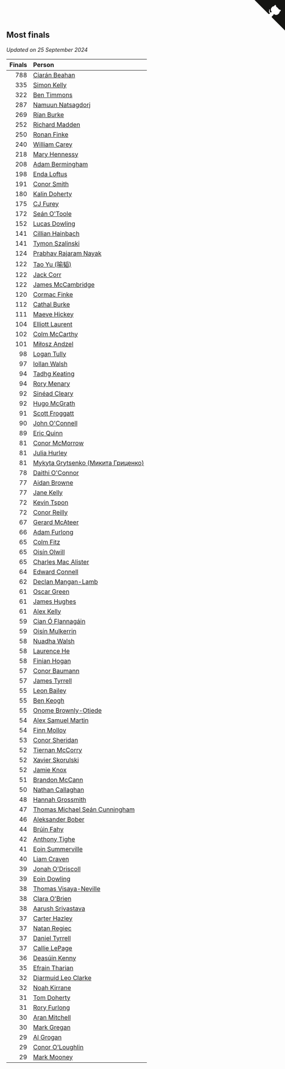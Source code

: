 ## Most finals

*Updated on 25 September 2024*

| Finals | Person |
| ---: | :--- |
| 788 | [Ciarán Beahan](https://www.worldcubeassociation.org/persons/2012BEAH01) |
| 335 | [Simon Kelly](https://www.worldcubeassociation.org/persons/2017KELL08) |
| 322 | [Ben Timmons](https://www.worldcubeassociation.org/persons/2017TIMM01) |
| 287 | [Namuun Natsagdorj](https://www.worldcubeassociation.org/persons/2019NATS02) |
| 269 | [Rían Burke](https://www.worldcubeassociation.org/persons/2019BURK05) |
| 252 | [Richard Madden](https://www.worldcubeassociation.org/persons/2017MADD04) |
| 250 | [Ronan Finke](https://www.worldcubeassociation.org/persons/2021FINK02) |
| 240 | [William Carey](https://www.worldcubeassociation.org/persons/2019CARE02) |
| 218 | [Mary Hennessy](https://www.worldcubeassociation.org/persons/2015HENN02) |
| 208 | [Adam Bermingham](https://www.worldcubeassociation.org/persons/2020BERM02) |
| 198 | [Enda Loftus](https://www.worldcubeassociation.org/persons/2021LOFT01) |
| 191 | [Conor Smith](https://www.worldcubeassociation.org/persons/2018SMIT37) |
| 180 | [Kalin Doherty](https://www.worldcubeassociation.org/persons/2021DOHE02) |
| 175 | [CJ Furey](https://www.worldcubeassociation.org/persons/2022FURE01) |
| 172 | [Seán O'Toole](https://www.worldcubeassociation.org/persons/2017OTOO03) |
| 152 | [Lucas Dowling](https://www.worldcubeassociation.org/persons/2023DOWL01) |
| 141 | [Cillian Hainbach](https://www.worldcubeassociation.org/persons/2022HAIN04) |
| 141 | [Tymon Szalinski](https://www.worldcubeassociation.org/persons/2021SZAL01) |
| 124 | [Prabhav Rajaram Nayak](https://www.worldcubeassociation.org/persons/2019NAYA01) |
| 122 | [Tao Yu (喻韬)](https://www.worldcubeassociation.org/persons/2012YUTA01) |
| 122 | [Jack Corr](https://www.worldcubeassociation.org/persons/2022CORR06) |
| 122 | [James McCambridge](https://www.worldcubeassociation.org/persons/2019MCCA09) |
| 120 | [Cormac Finke](https://www.worldcubeassociation.org/persons/2021FINK01) |
| 112 | [Cathal Burke](https://www.worldcubeassociation.org/persons/2021BURK03) |
| 111 | [Maeve Hickey](https://www.worldcubeassociation.org/persons/2017HICK06) |
| 104 | [Elliott Laurent](https://www.worldcubeassociation.org/persons/2022LAUR09) |
| 102 | [Colm McCarthy](https://www.worldcubeassociation.org/persons/2018MCCA02) |
| 101 | [Miłosz Andzel](https://www.worldcubeassociation.org/persons/2022ANDZ01) |
| 98 | [Logan Tully](https://www.worldcubeassociation.org/persons/2022TULL02) |
| 97 | [Iollan Walsh](https://www.worldcubeassociation.org/persons/2021WALS03) |
| 94 | [Tadhg Keating](https://www.worldcubeassociation.org/persons/2022KEAT02) |
| 94 | [Rory Menary](https://www.worldcubeassociation.org/persons/2022MENA01) |
| 92 | [Sinéad Cleary](https://www.worldcubeassociation.org/persons/2019CLEA04) |
| 92 | [Hugo McGrath](https://www.worldcubeassociation.org/persons/2022MCGR02) |
| 91 | [Scott Froggatt](https://www.worldcubeassociation.org/persons/2019FROG01) |
| 90 | [John O'Connell](https://www.worldcubeassociation.org/persons/2015OCON03) |
| 89 | [Eric Quinn](https://www.worldcubeassociation.org/persons/2019QUIN11) |
| 81 | [Conor McMorrow](https://www.worldcubeassociation.org/persons/2019MCMO01) |
| 81 | [Julia Hurley](https://www.worldcubeassociation.org/persons/2022HURL02) |
| 81 | [Mykyta Grytsenko (Микита Гриценко)](https://www.worldcubeassociation.org/persons/2018GRYT01) |
| 78 | [Daithi O'Connor](https://www.worldcubeassociation.org/persons/2021OCON01) |
| 77 | [Aidan Browne](https://www.worldcubeassociation.org/persons/2019BROW10) |
| 77 | [Jane Kelly](https://www.worldcubeassociation.org/persons/2023KELL23) |
| 72 | [Kevin Tspon](https://www.worldcubeassociation.org/persons/2021TSPO01) |
| 72 | [Conor Reilly](https://www.worldcubeassociation.org/persons/2022REIL01) |
| 67 | [Gerard McAteer](https://www.worldcubeassociation.org/persons/2016MCAT01) |
| 66 | [Adam Furlong](https://www.worldcubeassociation.org/persons/2019FURL04) |
| 65 | [Colm Fitz](https://www.worldcubeassociation.org/persons/2017FITZ01) |
| 65 | [Oisín Olwill](https://www.worldcubeassociation.org/persons/2023OLWI01) |
| 65 | [Charles Mac Alister](https://www.worldcubeassociation.org/persons/2022ALIS02) |
| 64 | [Edward Connell](https://www.worldcubeassociation.org/persons/2018CONN04) |
| 62 | [Declan Mangan-Lamb](https://www.worldcubeassociation.org/persons/2023MANG02) |
| 61 | [Oscar Green](https://www.worldcubeassociation.org/persons/2022GREE14) |
| 61 | [James Hughes](https://www.worldcubeassociation.org/persons/2022HUGH08) |
| 61 | [Alex Kelly](https://www.worldcubeassociation.org/persons/2022KELL03) |
| 59 | [Cian Ó Flannagáin](https://www.worldcubeassociation.org/persons/2021OFLA01) |
| 59 | [Oisín Mulkerrin](https://www.worldcubeassociation.org/persons/2023MULK01) |
| 58 | [Nuadha Walsh](https://www.worldcubeassociation.org/persons/2021WALS04) |
| 58 | [Laurence He](https://www.worldcubeassociation.org/persons/2017HELO01) |
| 58 | [Finian Hogan](https://www.worldcubeassociation.org/persons/2022HOGA01) |
| 57 | [Conor Baumann](https://www.worldcubeassociation.org/persons/2009BAUM01) |
| 57 | [James Tyrrell](https://www.worldcubeassociation.org/persons/2019TYRR01) |
| 55 | [Leon Bailey](https://www.worldcubeassociation.org/persons/2023BAIL04) |
| 55 | [Ben Keogh](https://www.worldcubeassociation.org/persons/2016KEOG01) |
| 55 | [Onome Brownly-Otiede](https://www.worldcubeassociation.org/persons/2023BROW36) |
| 54 | [Alex Samuel Martin](https://www.worldcubeassociation.org/persons/2023MARA10) |
| 54 | [Finn Molloy](https://www.worldcubeassociation.org/persons/2022MOLL03) |
| 53 | [Conor Sheridan](https://www.worldcubeassociation.org/persons/2012SHER01) |
| 52 | [Tiernan McCorry](https://www.worldcubeassociation.org/persons/2022MCCO09) |
| 52 | [Xavier Skorulski](https://www.worldcubeassociation.org/persons/2019SKOR02) |
| 52 | [Jamie Knox](https://www.worldcubeassociation.org/persons/2023KNOX02) |
| 51 | [Brandon McCann](https://www.worldcubeassociation.org/persons/2022MCCA04) |
| 50 | [Nathan Callaghan](https://www.worldcubeassociation.org/persons/2023CALL01) |
| 48 | [Hannah Grossmith](https://www.worldcubeassociation.org/persons/2022GROS04) |
| 47 | [Thomas Michael Seán Cunningham](https://www.worldcubeassociation.org/persons/2022CUNN04) |
| 46 | [Aleksander Bober](https://www.worldcubeassociation.org/persons/2022BOBE02) |
| 44 | [Brúin Fahy](https://www.worldcubeassociation.org/persons/2022FAHY01) |
| 42 | [Anthony Tighe](https://www.worldcubeassociation.org/persons/2021TIGH01) |
| 41 | [Eoin Summerville](https://www.worldcubeassociation.org/persons/2016SUMM02) |
| 40 | [Liam Craven](https://www.worldcubeassociation.org/persons/2017CRAV01) |
| 39 | [Jonah O'Driscoll](https://www.worldcubeassociation.org/persons/2023ODRI01) |
| 39 | [Eoin Dowling](https://www.worldcubeassociation.org/persons/2017DOWL01) |
| 38 | [Thomas Visaya-Neville](https://www.worldcubeassociation.org/persons/2014VISA01) |
| 38 | [Clara O'Brien](https://www.worldcubeassociation.org/persons/2021OBRI04) |
| 38 | [Aarush Srivastava](https://www.worldcubeassociation.org/persons/2021SRIV01) |
| 37 | [Carter Hazley](https://www.worldcubeassociation.org/persons/2022HAZL01) |
| 37 | [Natan Regiec](https://www.worldcubeassociation.org/persons/2022REGI03) |
| 37 | [Daniel Tyrrell](https://www.worldcubeassociation.org/persons/2023TYRR01) |
| 37 | [Callie LePage](https://www.worldcubeassociation.org/persons/2023LEPA01) |
| 36 | [Deasúin Kenny](https://www.worldcubeassociation.org/persons/2022KENN12) |
| 35 | [Efrain Tharian](https://www.worldcubeassociation.org/persons/2023THAR03) |
| 32 | [Diarmuid Leo Clarke](https://www.worldcubeassociation.org/persons/2022CLAR14) |
| 32 | [Noah Kirrane](https://www.worldcubeassociation.org/persons/2022KIRR02) |
| 31 | [Tom Doherty](https://www.worldcubeassociation.org/persons/2017DOHE01) |
| 31 | [Rory Furlong](https://www.worldcubeassociation.org/persons/2022FURL01) |
| 30 | [Aran Mitchell](https://www.worldcubeassociation.org/persons/2023MITC04) |
| 30 | [Mark Gregan](https://www.worldcubeassociation.org/persons/2019GREG04) |
| 29 | [Al Grogan](https://www.worldcubeassociation.org/persons/2018GROG01) |
| 29 | [Conor O'Loughlin](https://www.worldcubeassociation.org/persons/2018OLOU01) |
| 29 | [Mark Mooney](https://www.worldcubeassociation.org/persons/2022MOON08) |


<a href="https://github.com/simonkellly/wca_statistics_ireland" class="github-corner" aria-label="View source on Github"><svg width="80" height="80" viewBox="0 0 250 250" style="fill:#151513; color:#fff; position: absolute; top: 0; border: 0; right: 0;" aria-hidden="true"><path d="M0,0 L115,115 L130,115 L142,142 L250,250 L250,0 Z"></path><path d="M128.3,109.0 C113.8,99.7 119.0,89.6 119.0,89.6 C122.0,82.7 120.5,78.6 120.5,78.6 C119.2,72.0 123.4,76.3 123.4,76.3 C127.3,80.9 125.5,87.3 125.5,87.3 C122.9,97.6 130.6,101.9 134.4,103.2" fill="currentColor" style="transform-origin: 130px 106px;" class="octo-arm"></path><path d="M115.0,115.0 C114.9,115.1 118.7,116.5 119.8,115.4 L133.7,101.6 C136.9,99.2 139.9,98.4 142.2,98.6 C133.8,88.0 127.5,74.4 143.8,58.0 C148.5,53.4 154.0,51.2 159.7,51.0 C160.3,49.4 163.2,43.6 171.4,40.1 C171.4,40.1 176.1,42.5 178.8,56.2 C183.1,58.6 187.2,61.8 190.9,65.4 C194.5,69.0 197.7,73.2 200.1,77.6 C213.8,80.2 216.3,84.9 216.3,84.9 C212.7,93.1 206.9,96.0 205.4,96.6 C205.1,102.4 203.0,107.8 198.3,112.5 C181.9,128.9 168.3,122.5 157.7,114.1 C157.9,116.9 156.7,120.9 152.7,124.9 L141.0,136.5 C139.8,137.7 141.6,141.9 141.8,141.8 Z" fill="currentColor" class="octo-body"></path></svg></a><style>.github-corner:hover .octo-arm{animation:octocat-wave 560ms ease-in-out}@keyframes octocat-wave{0%,100%{transform:rotate(0)}20%,60%{transform:rotate(-25deg)}40%,80%{transform:rotate(10deg)}}@media (max-width:500px){.github-corner:hover .octo-arm{animation:none}.github-corner .octo-arm{animation:octocat-wave 560ms ease-in-out}}</style>
